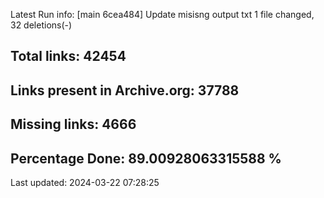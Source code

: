 Latest Run info: 
[main 6cea484] Update misisng output txt
 1 file changed, 32 deletions(-)

## Total links: 42454

## Links present in Archive.org: 37788

## Missing links: 4666

## Percentage Done: 89.00928063315588 %


Last updated: 2024-03-22 07:28:25
